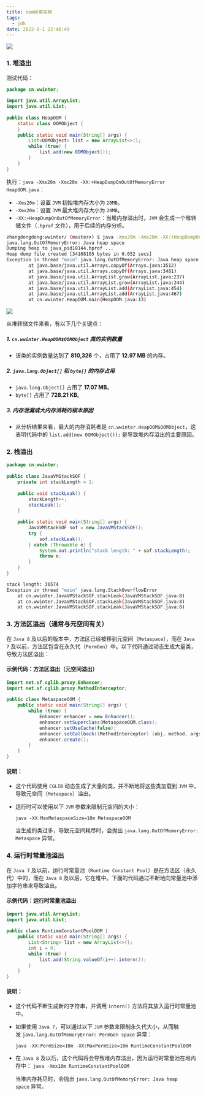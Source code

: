 ```yaml
---
title: oom异常实例
tags:
  - jdk
date: 2022-8-1 22:46:49
---
```

![](https://zincv.oss-cn-hangzhou.aliyuncs.com/images/oom-Pasted%20image%2020240909195755.png)
### 1. 堆溢出

测试代码：

```java
package cn.wwinter;  
  
import java.util.ArrayList;  
import java.util.List;  
  
public class HeapOOM {  
    static class OOMObject {  
    }  
    public static void main(String[] args) {  
        List<OOMObject> list = new ArrayList<>();  
        while (true) {  
            list.add(new OOMObject());  
        }  
    }  
}
```

执行：`java -Xms20m -Xmx20m -XX:+HeapDumpOnOutOfMemoryError HeapOOM.java`： 

- `-Xms20m`：设置 `JVM` 初始堆内存大小为 `20MB`。
- `-Xmx20m`：设置 `JVM` 最大堆内存大小为 `20MB`。
- `-XX:+HeapDumpOnOutOfMemoryError`：当堆内存溢出时，`JVM` 会生成一个堆转储文件（`.hprof` 文件），用于后续的内存分析。

```bash
zhangdongdong:wwinter/ (master✗) $ java -Xms20m -Xmx20m -XX:+HeapDumpOnOutOfMemoryError HeapOOM.java                                                                   [19:51:00]
java.lang.OutOfMemoryError: Java heap space
Dumping heap to java_pid18144.hprof ...
Heap dump file created [34168105 bytes in 0.052 secs]
Exception in thread "main" java.lang.OutOfMemoryError: Java heap space
        at java.base/java.util.Arrays.copyOf(Arrays.java:3512)
        at java.base/java.util.Arrays.copyOf(Arrays.java:3481)
        at java.base/java.util.ArrayList.grow(ArrayList.java:237)
        at java.base/java.util.ArrayList.grow(ArrayList.java:244)
        at java.base/java.util.ArrayList.add(ArrayList.java:454)
        at java.base/java.util.ArrayList.add(ArrayList.java:467)
        at cn.wwinter.HeapOOM.main(HeapOOM.java:13)
```


![](https://zincv.oss-cn-hangzhou.aliyuncs.com/images/oom-Pasted%20image%2020240909195755.png)


从堆转储文件来看，有以下几个关键点：
##### 1. `cn.wwinter.HeapOOM$OOMObject` 类的实例数量

- 该类的实例数量达到了 **810,326** 个，占用了 **12.97 MB** 的内存。
##### 2. `java.lang.Object[]` 和 `byte[]` 的内存占用

- `java.lang.Object[]` 占用了 **17.07 MB**。
- `byte[]` 占用了 **728.21 KB**。
##### 3. 内存泄漏或大内存消耗的根本原因

- 从分析结果来看，最大的内存消耗者是 `cn.wwinter.HeapOOM$OOMObject`，这表明代码中的 `list.add(new OOMObject());` 是导致堆内存溢出的主要原因。

### 2.  栈溢出

```java
package cn.wwinter;  
  
public class JavaVMStackSOF {  
    private int stackLength = 1;  
  
    public void stackLeak() {  
        stackLength++;  
        stackLeak();  
    }  
  
    public static void main(String[] args) {  
        JavaVMStackSOF sof = new JavaVMStackSOF();  
        try {  
            sof.stackLeak();  
        } catch (Throwable e) {  
            System.out.println("stack length: " + sof.stackLength);  
            throw e;  
        }  
    }  
}
```

```bash
stack length: 36574
Exception in thread "main" java.lang.StackOverflowError
	at cn.wwinter.JavaVMStackSOF.stackLeak(JavaVMStackSOF.java:8)
	at cn.wwinter.JavaVMStackSOF.stackLeak(JavaVMStackSOF.java:8)
	at cn.wwinter.JavaVMStackSOF.stackLeak(JavaVMStackSOF.java:8)
```

### 3.  方法区溢出（通常与元空间有关）

在 `Java 8` 及以后的版本中，方法区已经被移到元空间（`Metaspace`），而在 `Java 7` 及以前，方法区包含在永久代（`PermGen`）中。以下代码通过动态生成大量类，导致方法区溢出：

#### 示例代码：方法区溢出（元空间溢出）


```java
import net.sf.cglib.proxy.Enhancer;  
import net.sf.cglib.proxy.MethodInterceptor;  
  
public class MetaspaceOOM {  
    public static void main(String[] args) {  
        while (true) {  
            Enhancer enhancer = new Enhancer();  
            enhancer.setSuperclass(MetaspaceOOM.class);  
            enhancer.setUseCache(false);  
            enhancer.setCallback((MethodInterceptor) (obj, method, args1, proxy) -> proxy.invokeSuper(obj, args1));  
            enhancer.create();  
        }  
    }  
}
```

#### 说明：

- 这个代码使用  `CGLIB`  动态生成了大量的类，并不断地将这些类加载到 `JVM` 中，导致元空间（`Metaspace`）溢出。
    
- 运行时可以使用以下 `JVM` 参数来限制元空间的大小：
    
    `java -XX:MaxMetaspaceSize=10m MetaspaceOOM`
    
    当生成的类过多，导致元空间耗尽时，会抛出 `java.lang.OutOfMemoryError: Metaspace` 异常。
    
### 4. 运行时常量池溢出

在 `Java 7` 及以前，运行时常量池（`Runtime Constant Pool`）是在方法区（永久代）中的，而在 `Java 8` 及以后，它在堆中。下面的代码通过不断地向常量池中添加字符串来导致溢出。

#### 示例代码：运行时常量池溢出


```java
import java.util.ArrayList;  
import java.util.List;  
  
public class RuntimeConstantPoolOOM {  
    public static void main(String[] args) {  
        List<String> list = new ArrayList<>();  
        int i = 0;  
        while (true) {  
            list.add(String.valueOf(i++).intern());  
        }  
    }  
}
```

#### 说明：

- 这个代码不断生成新的字符串，并调用 `intern()` 方法将其放入运行时常量池中。
    
- 如果使用 `Java 7`，可以通过以下 `JVM` 参数来限制永久代大小，从而触发 `java.lang.OutOfMemoryError: PermGen space` 异常：
    
    `java -XX:PermSize=10m -XX:MaxPermSize=10m RuntimeConstantPoolOOM`
    
- 在 `Java 8` 及以后，这个代码将会导致堆内存溢出，因为运行时常量池在堆内存中：
    `java -Xmx10m RuntimeConstantPoolOOM`
    
    当堆内存耗尽时，会抛出 `java.lang.OutOfMemoryError: Java heap space` 异常。
